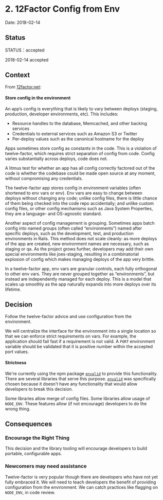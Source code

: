 # 2. 12Factor Config from Env

Date: 2018-02-14

## Status

STATUS：accepted

2018-02-14 accepted

## Context

From [12factor.net](https://12factor.net/config):

#### Store config in the environment

An app’s config is everything that is likely to vary between deploys (staging,
production, developer environments, etc). This includes:

* Resource handles to the database, Memcached, and other backing services
* Credentials to external services such as Amazon S3 or Twitter
* Per-deploy values such as the canonical hostname for the deploy

Apps sometimes store config as constants in the code. This is a violation of
twelve-factor, which requires strict separation of config from code. Config
varies substantially across deploys, code does not.

A litmus test for whether an app has all config correctly factored out of the
code is whether the codebase could be made open source at any moment, without
compromising any credentials.

The twelve-factor app stores config in environment variables (often shortened
to env vars or env). Env vars are easy to change between deploys without
changing any code; unlike config files, there is little chance of them being
checked into the code repo accidentally; and unlike custom config files, or
other config mechanisms such as Java System Properties, they are a language-
and OS-agnostic standard.

Another aspect of config management is grouping. Sometimes apps batch config
into named groups (often called “environments”) named after specific deploys,
such as the development, test, and production environments in Rails. This
method does not scale cleanly: as more deploys of the app are created, new
environment names are necessary, such as staging or qa. As the project grows
further, developers may add their own special environments like joes-staging,
resulting in a combinatorial explosion of config which makes managing deploys
of the app very brittle.

In a twelve-factor app, env vars are granular controls, each fully orthogonal
to other env vars. They are never grouped together as “environments”, but
instead are independently managed for each deploy. This is a model that scales
up smoothly as the app naturally expands into more deploys over its lifetime.

## Decision

Follow the twelve-factor advice and use configuration from the environment.

We will centralize the interface for the environment into a single location so
that we can enforce strict requirements on vars. For example, the application
should fail fast if a requirement is not valid. A `PORT` environment variable
should be validated that it is positive number within the accepted port values.

#### Strictness

We're currently using the npm package [`envalid`][1] to provide this
functionality. There are several libraries that serve this purpose.
[`envalid`][1] was specifically chosen because it doesn't have any
functionality that would allow developers to break this decision.

Some libraries allow merge of config files. Some libraries allow usage of
`NODE_ENV`. These features allow (if not encourage) developers to do the wrong
thing.

## Consequences

### Encourage the Right Thing

This decision and the library tooling will encourage developers to build portable,
configurable apps.

### Newcomers may need assistance

Twelve-factor is very popular though there are developers who have not yet
fully embraced it. We will need to teach developers the benefit of providing
configuration from the environment. We can catch practices like flagging on
`NODE_ENV`, in code review.

[1]: https://github.com/af/envalid
